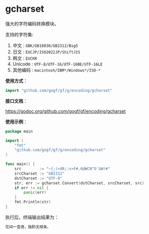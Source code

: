 
# gcharset

强大的字符编码转换模块。

支持的字符集: 

1. 中文 : `GBK/GB18030/GB2312/Big5`
1. 日文 : `EUCJP/ISO2022JP/ShiftJIS`
1. 韩文 : `EUCKR`
1. Unicode : `UTF-8/UTF-16/UTF-16BE/UTF-16LE`
1. 其他编码 : `macintosh/IBM*/Windows*/ISO-*`

**使用方式**：
```go
import "github.com/gogf/gf/g/encoding/gcharset"
```
**接口文档**：

https://godoc.org/github.com/gogf/gf/encoding/gcharset

**使用示例**：

```go
package main

import (
	"fmt"
	"github.com/gogf/gf/g/encoding/gcharset"
)

func main() {
	src        := "~{;(<dR;:x>F#,6@WCN^O`GW!#"
	srcCharset := "GB2312"
	dstCharset := "UTF-8"
	str, err := gcharset.Convert(dstCharset, srcCharset, src)
	if err != nil {
		panic(err)
	}
	fmt.Println(str)
}
```
执行后，终端输出结果为：
```html
花间一壶酒，独酌无相亲。
```
